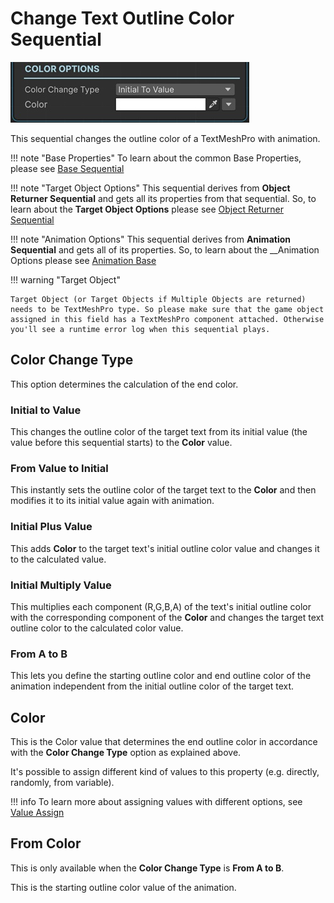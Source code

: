 # Change Text Outline Color Sequential

![Change Text Outline Color](../../img/sequential_textoutlinecolor.jpg)

This sequential changes the outline color of a TextMeshPro with animation.


!!! note "Base Properties"
    To learn about the common Base Properties, please see [Base Sequential](../sequential_base.md)

!!! note "Target Object Options"
    This sequential derives from __Object Returner Sequential__ and gets all its properties from that sequential. So, to learn about the __Target Object Options__ please see [Object Returner Sequential](../sequentialobjectreturner/index.md)

!!! note "Animation Options"
    This sequential derives from __Animation Sequential__ and gets all of its properties. So, to learn about the __Animation Options please see [Animation Base](../animationsequentials/index.md)

!!! warning "Target Object"
 
    Target Object (or Target Objects if Multiple Objects are returned) needs to be TextMeshPro type. So please make sure that the game object assigned in this field has a TextMeshPro component attached. Otherwise you'll see a runtime error log when this sequential plays.

## Color Change Type

This option determines the calculation of the end color.

### Initial to Value

This changes the outline color of the target text from its initial value (the value before this sequential starts) to the __Color__ value.


### From Value to Initial

This instantly sets the outline color of the target text to the __Color__ and then modifies it to its initial value again with animation.

### Initial Plus Value

This adds __Color__ to the target text's initial outline color value and changes it to the calculated value.
 

### Initial Multiply Value

This multiplies each component (R,G,B,A) of the text's initial outline color with the corresponding component of the __Color__ and changes the target text outline color to the calculated color value.

### From A to B

This lets you define the starting outline color and end outline color of the animation independent from the initial outline color of the target text.


## Color

This is the Color value that determines the end outline color in accordance with the __Color Change Type__ option as explained above.

It's possible to assign different kind of values to this property (e.g. directly, randomly, from variable).


!!! info
    To learn more about assigning values with different options, see [Value Assign](../../valueassign.md)



## From Color

This is only available when the __Color Change Type__ is __From A to B__.

This is the starting outline color value of the animation.
